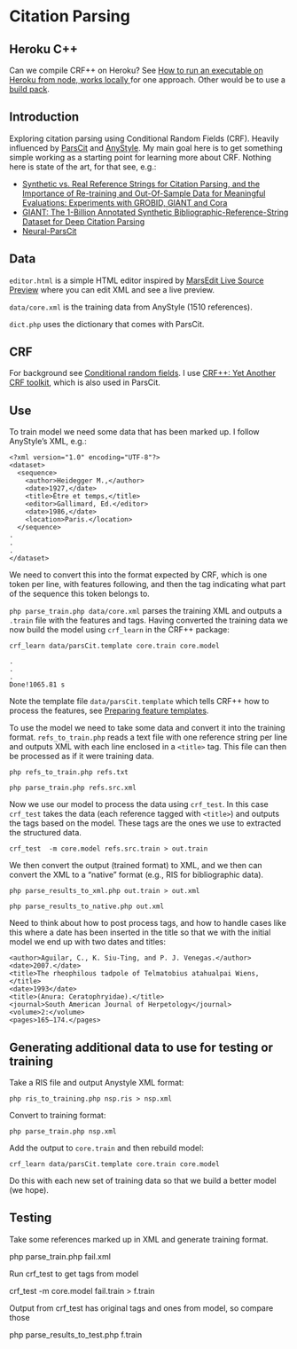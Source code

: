 # Citation Parsing

## Heroku C++

Can we compile CRF++ on Heroku? See [How to run an executable on Heroku from node, works locally
](https://stackoverflow.com/questions/39685489/how-to-run-an-executable-on-heroku-from-node-works-locally) for one approach. Other would be to use a [build pack](https://elements.heroku.com/buildpacks/felkr/heroku-buildpack-cpp).


## Introduction

Exploring citation parsing using Conditional Random Fields (CRF). Heavily influenced by [ParsCit](https://github.com/knmnyn/ParsCit) and [AnyStyle](https://anystyle.io). My main goal here is to get something simple working as a starting point for learning more about CRF. Nothing here is state of the art, for that see, e.g.:

- [Synthetic vs. Real Reference Strings for Citation Parsing, and the Importance of Re-training and Out-Of-Sample Data for Meaningful Evaluations: Experiments with GROBID, GIANT and Cora](https://arxiv.org/abs/2004.10410)
- [GIANT: The 1-Billion Annotated Synthetic Bibliographic-Reference-String Dataset for Deep Citation Parsing](http://ceur-ws.org/Vol-2563/aics_25.pdf)
- [Neural-ParsCit](https://github.com/WING-NUS/Neural-ParsCit)


## Data

`editor.html` is a simple HTML editor inspired by [MarsEdit Live Source Preview](https://red-sweater.com/blog/3025/marsedit-live-source-preview) where you can edit XML and see a live preview.

`data/core.xml` is the training data from AnyStyle (1510 references).

`dict.php` uses the dictionary that comes with ParsCit.

## CRF

For background see [Conditional random fields](https://en.wikipedia.org/wiki/Conditional_random_field). I use [CRF++: Yet Another CRF toolkit](http://taku910.github.io/crfpp/), which is also used in ParsCit.

## Use

To train model we need some data that has been marked up. I follow AnyStyle’s XML, e.g.:

```
<?xml version="1.0" encoding="UTF-8"?>
<dataset>
  <sequence>
    <author>Heidegger M.,</author>
    <date>1927,</date>
    <title>Être et temps,</title>
    <editor>Gallimard, Ed.</editor>
    <date>1986,</date>
    <location>Paris.</location>
  </sequence>
.
.
.
</dataset>
```

We need to convert this into the format expected by CRF, which is one token per line, with features following, and then the tag indicating what part of the sequence this token belongs to.

`php parse_train.php data/core.xml` parses the training XML and outputs a `.train` file with the features and tags. Having converted the training data we now build the model using `crf_learn` in the CRF++ package:

`crf_learn data/parsCit.template core.train core.model`

```
.
.
.
Done!1065.81 s
```

Note the template file `data/parsCit.template` which tells CRF++ how to process the features, see [Preparing feature templates](http://taku910.github.io/crfpp/#templ).

To use the model we need to take some data and convert it into the training format. `refs_to_train.php` reads a text file with one reference string per line and outputs XML with each line enclosed in a `<title>` tag. This file can then be processed as if it were training data. 

```
php refs_to_train.php refs.txt

php parse_train.php refs.src.xml
```

Now we use our model to process the data using `crf_test`. In this case `crf_test` takes the data (each reference tagged with `<title>`) and outputs the tags based on the model. These tags are the ones we use to extracted the structured data. 

```
crf_test  -m core.model refs.src.train > out.train
```

We then convert the output (trained format) to XML, and we then can convert the XML to a “native” format (e.g., RIS for bibliographic data).

```
php parse_results_to_xml.php out.train > out.xml

php parse_results_to_native.php out.xml
```

Need to think about how to post process tags, and how to handle cases like this where a date has been inserted in the title so that we with the initial model we end up with two dates and titles:

```
<author>Aguilar, C., K. Siu-Ting, and P. J. Venegas.</author>
<date>2007.</date>
<title>The rheophilous tadpole of Telmatobius atahualpai Wiens,</title>
<date>1993</date>
<title>(Anura: Ceratophryidae).</title>
<journal>South American Journal of Herpetology</journal>
<volume>2:</volume>
<pages>165–174.</pages> 

```


## Generating additional data to use for testing or training

Take a RIS file and output Anystyle XML format:

```
php ris_to_training.php nsp.ris > nsp.xml
```

Convert to training format:

```
php parse_train.php nsp.xml
```

Add the output to `core.train` and then rebuild model:

`crf_learn data/parsCit.template core.train core.model`

Do this with each new set of training data so that we build a better model (we hope).



## Testing

Take some references marked up in XML and generate training format.

php parse_train.php fail.xml

Run crf_test to get tags from model

crf_test  -m core.model fail.train > f.train

Output from crf_test has original tags and ones from model, so compare those

php parse_results_to_test.php f.train













